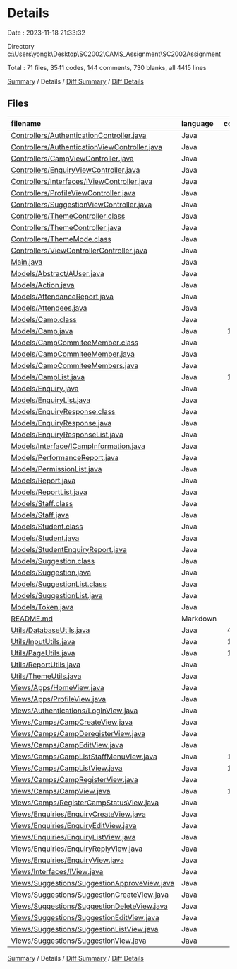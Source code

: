 # Details

Date : 2023-11-18 21:33:32

Directory c:\\Users\\yongk\\Desktop\\SC2002\\CAMS_Assignment\\SC2002Assignment

Total : 71 files,  3541 codes, 144 comments, 730 blanks, all 4415 lines

[Summary](results.md) / Details / [Diff Summary](diff.md) / [Diff Details](diff-details.md)

## Files
| filename | language | code | comment | blank | total |
| :--- | :--- | ---: | ---: | ---: | ---: |
| [Controllers/AuthenticationController.java](/Controllers/AuthenticationController.java) | Java | 87 | 8 | 20 | 115 |
| [Controllers/AuthenticationViewController.java](/Controllers/AuthenticationViewController.java) | Java | 10 | 1 | 7 | 18 |
| [Controllers/CampViewController.java](/Controllers/CampViewController.java) | Java | 37 | 1 | 8 | 46 |
| [Controllers/EnquiryViewController.java](/Controllers/EnquiryViewController.java) | Java | 32 | 0 | 9 | 41 |
| [Controllers/Interfaces/IViewController.java](/Controllers/Interfaces/IViewController.java) | Java | 4 | 3 | 2 | 9 |
| [Controllers/ProfileViewController.java](/Controllers/ProfileViewController.java) | Java | 4 | 0 | 6 | 10 |
| [Controllers/SuggestionViewController.java](/Controllers/SuggestionViewController.java) | Java | 42 | 3 | 11 | 56 |
| [Controllers/ThemeController.class](/Controllers/ThemeController.class) | Java | 32 | 0 | 0 | 32 |
| [Controllers/ThemeController.java](/Controllers/ThemeController.java) | Java | 49 | 0 | 12 | 61 |
| [Controllers/ThemeMode.class](/Controllers/ThemeMode.class) | Java | 20 | 0 | 0 | 20 |
| [Controllers/ViewControllerController.java](/Controllers/ViewControllerController.java) | Java | 62 | 5 | 10 | 77 |
| [Main.java](/Main.java) | Java | 22 | 21 | 16 | 59 |
| [Models/Abstract/AUser.java](/Models/Abstract/AUser.java) | Java | 32 | 0 | 9 | 41 |
| [Models/Action.java](/Models/Action.java) | Java | 15 | 0 | 5 | 20 |
| [Models/AttendanceReport.java](/Models/AttendanceReport.java) | Java | 4 | 1 | 2 | 7 |
| [Models/Attendees.java](/Models/Attendees.java) | Java | 59 | 0 | 13 | 72 |
| [Models/Camp.class](/Models/Camp.class) | Java | 49 | 0 | 0 | 49 |
| [Models/Camp.java](/Models/Camp.java) | Java | 198 | 18 | 55 | 271 |
| [Models/CampCommiteeMember.class](/Models/CampCommiteeMember.class) | Java | 7 | 0 | 0 | 7 |
| [Models/CampCommiteeMember.java](/Models/CampCommiteeMember.java) | Java | 12 | 1 | 7 | 20 |
| [Models/CampCommiteeMembers.java](/Models/CampCommiteeMembers.java) | Java | 53 | 0 | 13 | 66 |
| [Models/CampList.java](/Models/CampList.java) | Java | 114 | 0 | 29 | 143 |
| [Models/Enquiry.java](/Models/Enquiry.java) | Java | 43 | 3 | 13 | 59 |
| [Models/EnquiryList.java](/Models/EnquiryList.java) | Java | 53 | 6 | 12 | 71 |
| [Models/EnquiryResponse.class](/Models/EnquiryResponse.class) | Java | 14 | 0 | 0 | 14 |
| [Models/EnquiryResponse.java](/Models/EnquiryResponse.java) | Java | 37 | 1 | 10 | 48 |
| [Models/EnquiryResponseList.java](/Models/EnquiryResponseList.java) | Java | 44 | 1 | 11 | 56 |
| [Models/Interface/ICampInformation.java](/Models/Interface/ICampInformation.java) | Java | 14 | 0 | 4 | 18 |
| [Models/PerformanceReport.java](/Models/PerformanceReport.java) | Java | 2 | 1 | 1 | 4 |
| [Models/PermissionList.java](/Models/PermissionList.java) | Java | 61 | 3 | 12 | 76 |
| [Models/Report.java](/Models/Report.java) | Java | 3 | 0 | 3 | 6 |
| [Models/ReportList.java](/Models/ReportList.java) | Java | 8 | 0 | 4 | 12 |
| [Models/Staff.class](/Models/Staff.class) | Java | 14 | 0 | 0 | 14 |
| [Models/Staff.java](/Models/Staff.java) | Java | 27 | 2 | 12 | 41 |
| [Models/Student.class](/Models/Student.class) | Java | 27 | 0 | 0 | 27 |
| [Models/Student.java](/Models/Student.java) | Java | 43 | 8 | 19 | 70 |
| [Models/StudentEnquiryReport.java](/Models/StudentEnquiryReport.java) | Java | 3 | 1 | 2 | 6 |
| [Models/Suggestion.class](/Models/Suggestion.class) | Java | 13 | 0 | 0 | 13 |
| [Models/Suggestion.java](/Models/Suggestion.java) | Java | 28 | 0 | 12 | 40 |
| [Models/SuggestionList.class](/Models/SuggestionList.class) | Java | 29 | 0 | 0 | 29 |
| [Models/SuggestionList.java](/Models/SuggestionList.java) | Java | 98 | 2 | 16 | 116 |
| [Models/Token.java](/Models/Token.java) | Java | 27 | 1 | 7 | 35 |
| [README.md](/README.md) | Markdown | 2 | 0 | 2 | 4 |
| [Utils/DatabaseUtils.java](/Utils/DatabaseUtils.java) | Java | 416 | 4 | 69 | 489 |
| [Utils/InputUtils.java](/Utils/InputUtils.java) | Java | 175 | 2 | 13 | 190 |
| [Utils/PageUtils.java](/Utils/PageUtils.java) | Java | 185 | 0 | 44 | 229 |
| [Utils/ReportUtils.java](/Utils/ReportUtils.java) | Java | 12 | 0 | 5 | 17 |
| [Utils/ThemeUtils.java](/Utils/ThemeUtils.java) | Java | 13 | 0 | 3 | 16 |
| [Views/Apps/HomeView.java](/Views/Apps/HomeView.java) | Java | 56 | 1 | 19 | 76 |
| [Views/Apps/ProfileView.java](/Views/Apps/ProfileView.java) | Java | 60 | 3 | 7 | 70 |
| [Views/Authentications/LoginView.java](/Views/Authentications/LoginView.java) | Java | 69 | 3 | 12 | 84 |
| [Views/Camps/CampCreateView.java](/Views/Camps/CampCreateView.java) | Java | 17 | 2 | 4 | 23 |
| [Views/Camps/CampDeregisterView.java](/Views/Camps/CampDeregisterView.java) | Java | 17 | 2 | 4 | 23 |
| [Views/Camps/CampEditView.java](/Views/Camps/CampEditView.java) | Java | 17 | 2 | 6 | 25 |
| [Views/Camps/CampListStaffMenuView.java](/Views/Camps/CampListStaffMenuView.java) | Java | 147 | 1 | 22 | 170 |
| [Views/Camps/CampListView.java](/Views/Camps/CampListView.java) | Java | 190 | 2 | 18 | 210 |
| [Views/Camps/CampRegisterView.java](/Views/Camps/CampRegisterView.java) | Java | 17 | 2 | 6 | 25 |
| [Views/Camps/CampView.java](/Views/Camps/CampView.java) | Java | 163 | 3 | 17 | 183 |
| [Views/Camps/RegisterCampStatusView.java](/Views/Camps/RegisterCampStatusView.java) | Java | 17 | 2 | 5 | 24 |
| [Views/Enquiries/EnquiryCreateView.java](/Views/Enquiries/EnquiryCreateView.java) | Java | 22 | 1 | 6 | 29 |
| [Views/Enquiries/EnquiryEditView.java](/Views/Enquiries/EnquiryEditView.java) | Java | 21 | 1 | 6 | 28 |
| [Views/Enquiries/EnquiryListView.java](/Views/Enquiries/EnquiryListView.java) | Java | 56 | 1 | 11 | 68 |
| [Views/Enquiries/EnquiryReplyView.java](/Views/Enquiries/EnquiryReplyView.java) | Java | 21 | 1 | 8 | 30 |
| [Views/Enquiries/EnquiryView.java](/Views/Enquiries/EnquiryView.java) | Java | 92 | 1 | 12 | 105 |
| [Views/Interfaces/IView.java](/Views/Interfaces/IView.java) | Java | 6 | 0 | 3 | 9 |
| [Views/Suggestions/SuggestionApproveView.java](/Views/Suggestions/SuggestionApproveView.java) | Java | 22 | 2 | 8 | 32 |
| [Views/Suggestions/SuggestionCreateView.java](/Views/Suggestions/SuggestionCreateView.java) | Java | 22 | 2 | 7 | 31 |
| [Views/Suggestions/SuggestionDeleteView.java](/Views/Suggestions/SuggestionDeleteView.java) | Java | 22 | 2 | 8 | 32 |
| [Views/Suggestions/SuggestionEditView.java](/Views/Suggestions/SuggestionEditView.java) | Java | 22 | 2 | 9 | 33 |
| [Views/Suggestions/SuggestionListView.java](/Views/Suggestions/SuggestionListView.java) | Java | 78 | 5 | 13 | 96 |
| [Views/Suggestions/SuggestionView.java](/Views/Suggestions/SuggestionView.java) | Java | 52 | 6 | 11 | 69 |

[Summary](results.md) / Details / [Diff Summary](diff.md) / [Diff Details](diff-details.md)